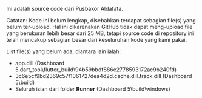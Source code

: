 Ini adalah source code dari Pusbakor Aldafata.

Catatan: Kode ini belum lengkap, disebabkan terdapat sebagian file(s) yang belum ter-upload. Hal ini dikarenakan GitHub tidak dapat meng-upload file yang berukuran lebih besar dari 25 MB, tetapi source code di repository ini telah mencakup sebagian besar dari keseluruhan kode yang kami pakai.

List file(s) yang belum ada, diantara lain ialah:

- app.dill (Dashboard 5.dart_tool\flutter_build\94b59bbdf886e2778593172ac9b240fd)
- 3c6e5cf9bd2369c57f1061727dea4d2d.cache.dill.track.dill (Dashboard 5\build)
- Seluruh isian dari folder **Runner** (Dashboard 5\build\windows)
